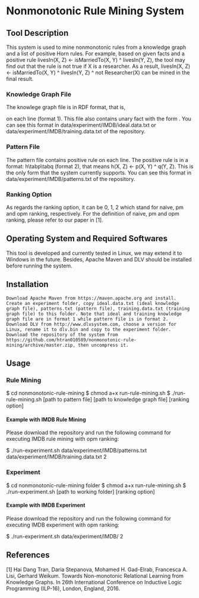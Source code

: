 Nonmonotonic Rule Mining System
=============


Tool Description
------------

This system is used to mine nonmonotonic rules from a knowledge graph and a list of positive Horn rules. For example, based on given facts and a positive rule livesIn(X, Z) <- isMarriedTo(X, Y) ^ livesIn(Y, Z), the tool may find out that the rule is not true if X is a researcher. As a result, livesIn(X, Z) <- isMarriedTo(X, Y) ^ livesIn(Y, Z) ^ not Researcher(X) can be mined in the final result.

### Knowledge Graph File

The knowlege graph file is in RDF format, that is, <X> <p> <Y> on each line (format 1). This file also contains unary fact with the form <X> <type> <Y>. You can see this format in data/experiment/IMDB/ideal.data.txt or data/experiment/IMDB/training.data.txt of the repository.

### Pattern File

The pattern file contains positive rule on each line. The positive rule is in a format: h\tabp\tabq (format 2), that means h(X, Z) <- p(X, Y) ^ q(Y, Z). This is the only form that the system currently supports. You can see this format in data/experiment/IMDB/patterns.txt of the repository.

### Ranking Option

As regards the ranking option, it can be 0, 1, 2 which stand for naive, pm and opm ranking, respectively. For the definition of naive, pm and opm ranking, please refer to our paper in [1].

Operating System and Required Softwares
------------

This tool is developed and currently tested in Linux, we may extend it to Windows in the future. Besides, Apache Maven and DLV should be installed before running the system.

Installation
------------

```
Download Apache Maven from https://maven.apache.org and install.
Create an experiment folder, copy ideal.data.txt (ideal knowledge graph file), patterns.txt (pattern file), training.data.txt (training graph file) to this folder. Note that ideal and training knowledge graph file are in format 1 while pattern file is in format 2.
Download DLV from http://www.dlvsystem.com, choose a version for Linux, rename it to dlv.bin and copy to the experiment folder.
Download the repository of the system from https://github.com/htran010589/nonmonotonic-rule-mining/archive/master.zip, then uncompress it.
```

Usage
------------

### Rule Mining

$ cd nonmonotonic-rule-mining
$ chmod a+x run-rule-mining.sh
$ ./run-rule-mining.sh [path to pattern file] [path to knowledge graph file] [ranking option]

#### Example with IMDB Rule Mining

Please download the repository and run the following command for executing IMDB rule mining with opm ranking:

$ ./run-experiment.sh data/experiment/IMDB/patterns.txt data/experiment/IMDB/training.data.txt 2

### Experiment

$ cd nonmonotonic-rule-mining folder
$ chmod a+x run-rule-mining.sh
$ ./run-experiment.sh [path to working folder] [ranking option]

#### Example with IMDB Experiment

Please download the repository and run the following command for executing IMDB experiment with opm ranking:

$ ./run-experiment.sh data/experiment/IMDB/ 2

References
----------
[1] Hai Dang Tran, Daria Stepanova, Mohamed H. Gad-Elrab, Francesca A. Lisi, Gerhard Weikum. Towards Non-monotonic Relational Learning from Knowledge Graphs. In 26th International Conference on Inductive Logic Programming (ILP-16), London, England, 2016.

